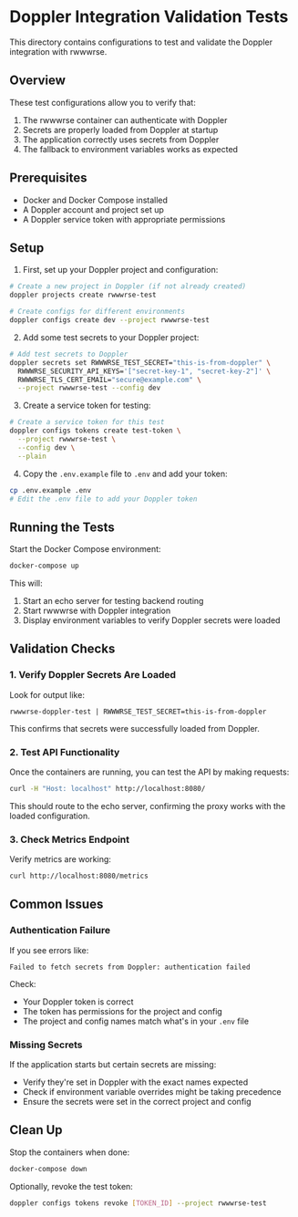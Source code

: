 # Doppler Integration Validation Tests

This directory contains configurations to test and validate the Doppler integration with rwwwrse.

## Overview

These test configurations allow you to verify that:

1. The rwwwrse container can authenticate with Doppler
2. Secrets are properly loaded from Doppler at startup
3. The application correctly uses secrets from Doppler
4. The fallback to environment variables works as expected

## Prerequisites

- Docker and Docker Compose installed
- A Doppler account and project set up
- A Doppler service token with appropriate permissions

## Setup

1. First, set up your Doppler project and configuration:

```bash
# Create a new project in Doppler (if not already created)
doppler projects create rwwwrse-test

# Create configs for different environments
doppler configs create dev --project rwwwrse-test
```

2. Add some test secrets to your Doppler project:

```bash
# Add test secrets to Doppler
doppler secrets set RWWWRSE_TEST_SECRET="this-is-from-doppler" \
  RWWWRSE_SECURITY_API_KEYS='["secret-key-1", "secret-key-2"]' \
  RWWWRSE_TLS_CERT_EMAIL="secure@example.com" \
  --project rwwwrse-test --config dev
```

3. Create a service token for testing:

```bash
# Create a service token for this test
doppler configs tokens create test-token \
  --project rwwwrse-test \
  --config dev \
  --plain
```

4. Copy the `.env.example` file to `.env` and add your token:

```bash
cp .env.example .env
# Edit the .env file to add your Doppler token
```

## Running the Tests

Start the Docker Compose environment:

```bash
docker-compose up
```

This will:
1. Start an echo server for testing backend routing
2. Start rwwwrse with Doppler integration
3. Display environment variables to verify Doppler secrets were loaded

## Validation Checks

### 1. Verify Doppler Secrets Are Loaded

Look for output like:

```
rwwwrse-doppler-test | RWWWRSE_TEST_SECRET=this-is-from-doppler
```

This confirms that secrets were successfully loaded from Doppler.

### 2. Test API Functionality

Once the containers are running, you can test the API by making requests:

```bash
curl -H "Host: localhost" http://localhost:8080/
```

This should route to the echo server, confirming the proxy works with the loaded configuration.

### 3. Check Metrics Endpoint

Verify metrics are working:

```bash
curl http://localhost:8080/metrics
```

## Common Issues

### Authentication Failure

If you see errors like:

```
Failed to fetch secrets from Doppler: authentication failed
```

Check:
- Your Doppler token is correct
- The token has permissions for the project and config
- The project and config names match what's in your `.env` file

### Missing Secrets

If the application starts but certain secrets are missing:

- Verify they're set in Doppler with the exact names expected
- Check if environment variable overrides might be taking precedence
- Ensure the secrets were set in the correct project and config

## Clean Up

Stop the containers when done:

```bash
docker-compose down
```

Optionally, revoke the test token:

```bash
doppler configs tokens revoke [TOKEN_ID] --project rwwwrse-test